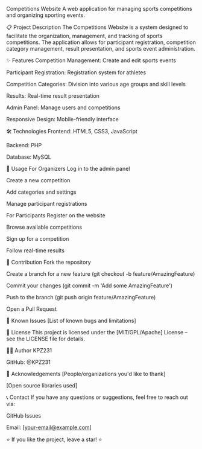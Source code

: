 Competitions Website
A web application for managing sports competitions and organizing sporting events.

📋 Project Description
The Competitions Website is a system designed to facilitate the organization, management, and tracking of sports competitions. The application allows for participant registration, competition category management, result presentation, and sports event administration.

✨ Features
Competition Management: Create and edit sports events

Participant Registration: Registration system for athletes

Competition Categories: Division into various age groups and skill levels

Results: Real-time result presentation

Admin Panel: Manage users and competitions

Responsive Design: Mobile-friendly interface

🛠️ Technologies
Frontend: HTML5, CSS3, JavaScript

Backend: PHP

Database: MySQL

🎯 Usage
For Organizers
Log in to the admin panel

Create a new competition

Add categories and settings

Manage participant registrations

For Participants
Register on the website

Browse available competitions

Sign up for a competition

Follow real-time results

🤝 Contribution
Fork the repository

Create a branch for a new feature (git checkout -b feature/AmazingFeature)

Commit your changes (git commit -m 'Add some AmazingFeature')

Push to the branch (git push origin feature/AmazingFeature)

Open a Pull Request

🐛 Known Issues
[List of known bugs and limitations]

📄 License
This project is licensed under the [MIT/GPL/Apache] License – see the LICENSE file for details.

👨‍💻 Author
KPZ231

GitHub: @KPZ231

🙏 Acknowledgements
[People/organizations you'd like to thank]

[Open source libraries used]

📞 Contact
If you have any questions or suggestions, feel free to reach out via:

GitHub Issues

Email: [your-email@example.com]

⭐ If you like the project, leave a star! ⭐
